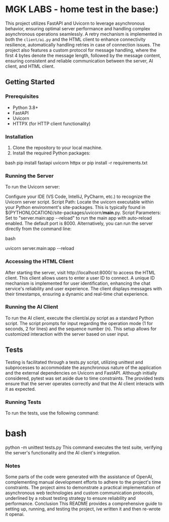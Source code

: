 
# MGK LABS - home test in the base:) 

This project utilizes FastAPI and Uvicorn to leverage 
asynchronous behavior, ensuring optimal server performance and 
handling complex asynchronous operations seamlessly. 
A retry mechanism is implemented in both the `client/ai.py` 
and the HTML client to enhance connectivity resilience, automatically 
handling retries in case of connection issues. The project also features 
a custom protocol for message handling, where the first 4 bytes denote
the message length, followed by the message content, ensuring consistent
and reliable communication between the server, AI client, and HTML client.

## Getting Started

### Prerequisites

- Python 3.8+
- FastAPI
- Uvicorn
- HTTPX (for HTTP client functionality)

### Installation

1. Clone the repository to your local machine.
2. Install the required Python packages:

bash
pip install fastapi uvicorn httpx
or
pip install -r requirements.txt


### Running the Server
To run the Uvicorn server:

Configure your IDE (VS Code, IntelliJ, PyCharm, etc.) 
to recognize the Uvicorn server script.
Script Path: Locate the uvicorn executable within your 
Python environment's site-packages. 
This is typically found in ${PYTHONLOCATION}/site-packages/uvicorn/__main__.py.
Script Parameters: Set to "server.main:app --reload" to run the main app with auto-reload enabled. The default port is 8000.
Alternatively, you can run the server directly from the command line:

bash

uvicorn server.main:app --reload

### Accessing the HTML Client
After starting the server, visit http://localhost:8000/ to access the HTML client. This client allows users to enter a user ID to connect. A unique ID mechanism is implemented for user identification, enhancing the chat service's reliability and user experience. The client displays messages with their timestamps, ensuring a dynamic and real-time chat experience.

### Running the AI Client
To run the AI client, execute the client/ai.py
script as a standard Python script. 
The script prompts for 
input regarding the operation mode (1 for seconds, 2 for lines) 
and the sequence number (n). This setup allows for customized
interaction with the server based on user input.

## Tests
Testing is facilitated through a tests.py script,
utilizing unittest and subprocesses to accommodate 
the asynchronous nature of
the application and the external 
dependencies on Uvicorn and FastAPI. Although initially considered, 
pytest was set aside due to time constraints. 
The provided tests ensure that the server operates
correctly and that the AI client interacts with it as expected.

### Running Tests
To run the tests, use the following command:

# bash
python -m unittest tests.py
This command executes the test suite, verifying the server's functionality and the AI client's integration.

### Notes
Some parts of the code were generated with the assistance of OpenAI, complementing manual development efforts to adhere to the project's time constraints.
The project aims to demonstrate a practical implementation of asynchronous web technologies and custom communication protocols, underlined by a robust testing strategy to ensure reliability and performance.
Conclusion
This README provides a 
comprehensive guide to setting up, running, 
and testing the project, ive written it and then re-wrote it openai.
